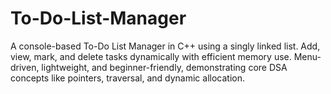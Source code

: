 # To-Do-List-Manager
A console-based To-Do List Manager in C++ using a singly linked list. Add, view, mark, and delete tasks dynamically with efficient memory use. Menu-driven, lightweight, and beginner-friendly, demonstrating core DSA concepts like pointers, traversal, and dynamic allocation.
